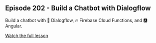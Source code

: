 ## Episode 202 - Build a Chatbot with Dialogflow

Build a chatbot with 🤖 Dialogflow, 🔥 Firebase Cloud Functions, and 🅰️ Angular. 

[Watch the full lesson](https://fireship.io/lessons/build-a-chatbot-with-dialogflow/)